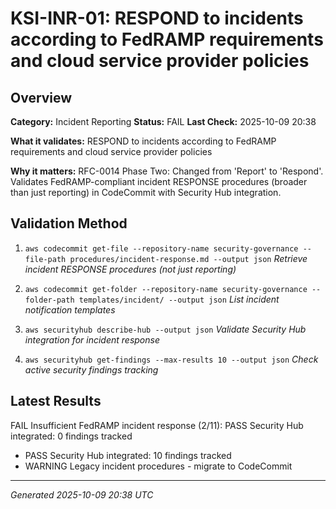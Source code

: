 # KSI-INR-01: RESPOND to incidents according to FedRAMP requirements and cloud service provider policies

## Overview

**Category:** Incident Reporting
**Status:** FAIL
**Last Check:** 2025-10-09 20:38

**What it validates:** RESPOND to incidents according to FedRAMP requirements and cloud service provider policies

**Why it matters:** RFC-0014 Phase Two: Changed from 'Report' to 'Respond'. Validates FedRAMP-compliant incident RESPONSE procedures (broader than just reporting) in CodeCommit with Security Hub integration.

## Validation Method

1. `aws codecommit get-file --repository-name security-governance --file-path procedures/incident-response.md --output json`
   *Retrieve incident RESPONSE procedures (not just reporting)*

2. `aws codecommit get-folder --repository-name security-governance --folder-path templates/incident/ --output json`
   *List incident notification templates*

3. `aws securityhub describe-hub --output json`
   *Validate Security Hub integration for incident response*

4. `aws securityhub get-findings --max-results 10 --output json`
   *Check active security findings tracking*

## Latest Results

FAIL Insufficient FedRAMP incident response (2/11): PASS Security Hub integrated: 0 findings tracked
- PASS Security Hub integrated: 10 findings tracked
- WARNING Legacy incident procedures - migrate to CodeCommit

---
*Generated 2025-10-09 20:38 UTC*